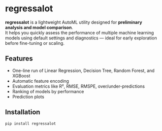 # regressalot

**regressalot** is a lightweight AutoML utility designed for **preliminary analysis and model comparison**.  
It helps you quickly assess the performance of multiple machine learning models using default settings and diagnostics — ideal for early exploration before fine-tuning or scaling.

## Features
- One-line run of Linear Regression, Decision Tree, Random Forest, and XGBoost
- Automatic feature encoding
- Evaluation metrics like R², RMSE, RMSPE, over/under-predictions
- Ranking of models by performance
- Prediction plots

## Installation
```bash
pip install regressalot
